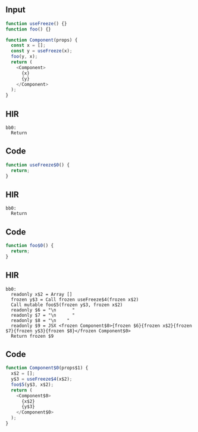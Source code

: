 
## Input

```javascript
function useFreeze() {}
function foo() {}

function Component(props) {
  const x = [];
  const y = useFreeze(x);
  foo(y, x);
  return (
    <Component>
      {x}
      {y}
    </Component>
  );
}

```

## HIR

```
bb0:
  Return
```

## Code

```javascript
function useFreeze$0() {
  return;
}

```
## HIR

```
bb0:
  Return
```

## Code

```javascript
function foo$0() {
  return;
}

```
## HIR

```
bb0:
  readonly x$2 = Array []
  frozen y$3 = Call frozen useFreeze$4(frozen x$2)
  Call mutable foo$5(frozen y$3, frozen x$2)
  readonly $6 = "\n      "
  readonly $7 = "\n      "
  readonly $8 = "\n    "
  readonly $9 = JSX <frozen Component$0>{frozen $6}{frozen x$2}{frozen $7}{frozen y$3}{frozen $8}</frozen Component$0>
  Return frozen $9
```

## Code

```javascript
function Component$0(props$1) {
  x$2 = [];
  y$3 = useFreeze$4(x$2);
  foo$5(y$3, x$2);
  return (
    <Component$0>
      {x$2}
      {y$3}
    </Component$0>
  );
}

```
      
